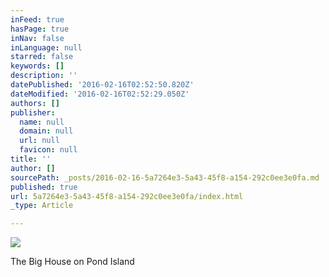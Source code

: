 ```yaml
---
inFeed: true
hasPage: true
inNav: false
inLanguage: null
starred: false
keywords: []
description: ''
datePublished: '2016-02-16T02:52:50.820Z'
dateModified: '2016-02-16T02:52:29.050Z'
authors: []
publisher:
  name: null
  domain: null
  url: null
  favicon: null
title: ''
author: []
sourcePath: _posts/2016-02-16-5a7264e3-5a43-45f8-a154-292c0ee3e0fa.md
published: true
url: 5a7264e3-5a43-45f8-a154-292c0ee3e0fa/index.html
_type: Article

---
```

![](https://the-grid-user-content.s3-us-west-2.amazonaws.com/1c9be973-5dc2-4e0d-a2d3-12fa9067bdec.jpg)

The Big House on Pond Island